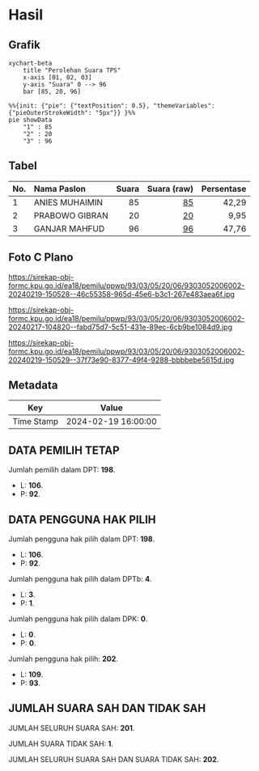 # Hasil

## Grafik

```mermaid
xychart-beta
    title "Perolehan Suara TPS"
    x-axis [01, 02, 03]
    y-axis "Suara" 0 --> 96
    bar [85, 20, 96]
```

```mermaid
%%{init: {"pie": {"textPosition": 0.5}, "themeVariables": {"pieOuterStrokeWidth": "5px"}} }%%
pie showData
    "1" : 85
    "2" : 20
    "3" : 96
```

## Tabel

| No. | Nama Paslon    | Suara | Suara (raw) | Persentase |
|:--- |:-------------- | -----:| -----------:| ----------:|
| 1   | ANIES MUHAIMIN | 85    | [85][p-1]   | 42,29      |
| 2   | PRABOWO GIBRAN | 20    | [20][p-2]   | 9,95       |
| 3   | GANJAR MAHFUD  | 96    | [96][p-3]   | 47,76      |


[p-1]: https://github.com/gigit-pemilu/pemilu-2024-93-papua-selatan/blob/main/pilpres/hitung-suara/sub/93-papua-selatan/sub/03-mappi/sub/05-haju/sub/2006-kasima/sub/002-tps/sub/paslon-1.txt
[p-2]: https://github.com/gigit-pemilu/pemilu-2024-93-papua-selatan/blob/main/pilpres/hitung-suara/sub/93-papua-selatan/sub/03-mappi/sub/05-haju/sub/2006-kasima/sub/002-tps/sub/paslon-2.txt
[p-3]: https://github.com/gigit-pemilu/pemilu-2024-93-papua-selatan/blob/main/pilpres/hitung-suara/sub/93-papua-selatan/sub/03-mappi/sub/05-haju/sub/2006-kasima/sub/002-tps/sub/paslon-3.txt

## Foto C Plano

https://sirekap-obj-formc.kpu.go.id/ea18/pemilu/ppwp/93/03/05/20/06/9303052006002-20240219-150528--46c55358-965d-45e6-b3c1-267e483aea6f.jpg

https://sirekap-obj-formc.kpu.go.id/ea18/pemilu/ppwp/93/03/05/20/06/9303052006002-20240217-104820--fabd75d7-5c51-431e-89ec-6cb9be1084d9.jpg

https://sirekap-obj-formc.kpu.go.id/ea18/pemilu/ppwp/93/03/05/20/06/9303052006002-20240219-150529--37f73e90-8377-49f4-9288-bbbbebe5615d.jpg


## Metadata

| Key        | Value               |
| ---------- | ------------------- |
| Time Stamp | 2024-02-19 16:00:00 |


## DATA PEMILIH TETAP

Jumlah pemilih dalam DPT: **198**.
 * L: **106**.
 * P: **92**.

## DATA PENGGUNA HAK PILIH

Jumlah pengguna hak pilih dalam DPT: **198**.
 * L: **106**.
 * P: **92**.

Jumlah pengguna hak pilih dalam DPTb: **4**.
 * L: **3**.
 * P: **1**.

Jumlah pengguna hak pilih dalam DPK: **0**.
 * L: **0**.
 * P: **0**.

Jumlah pengguna hak pilih: **202**.
 * L: **109**.
 * P: **93**.

## JUMLAH SUARA SAH DAN TIDAK SAH

JUMLAH SELURUH SUARA SAH: **201**.

JUMLAH SUARA TIDAK SAH: **1**.

JUMLAH SELURUH SUARA SAH DAN SUARA TIDAK SAH: **202**.


